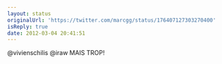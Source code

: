 ```yaml
---
layout: status
originalUrl: 'https://twitter.com/marcgg/status/176407127303270400'
isReply: true
date: 2012-03-04 20:41:51
---
```


@vivienschilis @iraw MAIS TROP!
